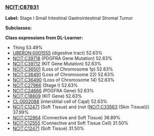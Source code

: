 
### [NCIT:C87831](http://purl.obolibrary.org/obo/NCIT_C87831)
**Label:** Stage I Small Intestinal Gastrointestinal Stromal Tumor

**Subclasses:** 

**Class expressions from DL-Learner:**

- Thing 53.49%
- [UBERON:0001555](http://purl.obolibrary.org/obo/UBERON_0001555) (digestive tract) 52.63%
- [NCIT:C39718](http://purl.obolibrary.org/obo/NCIT_C39718) (PDGFRA Gene Mutation) 52.63%
- [NCIT:C39712](http://purl.obolibrary.org/obo/NCIT_C39712) (KIT Gene Mutation) 52.63%
- [NCIT:C36501](http://purl.obolibrary.org/obo/NCIT_C36501) (Loss of Chromosome 1p) 52.63%
- [NCIT:C36491](http://purl.obolibrary.org/obo/NCIT_C36491) (Loss of Chromosome 22) 52.63%
- [NCIT:C36490](http://purl.obolibrary.org/obo/NCIT_C36490) (Loss of Chromosome 14) 52.63%
- [NCIT:C27966](http://purl.obolibrary.org/obo/NCIT_C27966) (Stage I) 52.63%
- [NCIT:C24666](http://purl.obolibrary.org/obo/NCIT_C24666) (PDGFRA Gene) 52.63%
- [NCIT:C18609](http://purl.obolibrary.org/obo/NCIT_C18609) (KIT Gene) 52.63%
- [CL:0002088](http://purl.obolibrary.org/obo/CL_0002088) (interstitial cell of Cajal) 52.63%
- [NCIT:C12471](http://purl.obolibrary.org/obo/NCIT_C12471) (Soft Tissue) and (not ([NCIT:C33563](http://purl.obolibrary.org/obo/NCIT_C33563) (Skin Tissue))) 37.99%
- [NCIT:C12964](http://purl.obolibrary.org/obo/NCIT_C12964) (Connective and Soft Tissue) 36.89%
- [NCIT:C12555](http://purl.obolibrary.org/obo/NCIT_C12555) (Connective and Soft Tissue Cell) 31.50%
- [NCIT:C12471](http://purl.obolibrary.org/obo/NCIT_C12471) (Soft Tissue) 31.50%


